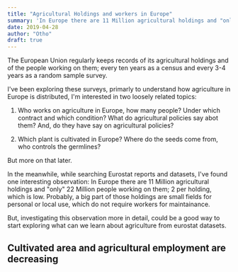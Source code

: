 ```yaml
---
title: "Agricultural Holdings and workers in Europe"
summary: 'In Europe there are 11 Million agricultural holdings and "only" 22 Million people working on them: 2 per holding. Using data from Eurostat, can we get more details on agricultural workers and where they are distributed?'
date: 2019-04-28
author: "Otho"
draft: true
---
```


The European Union regularly keeps records of its agricultural holdings and of the people working on them; every ten years as a census and every 3-4 years as a random sample survey.

I've been exploring these surveys, primarly to understand how agriculture in Europe is distributed, I'm interested in two loosely related topics:

1. Who works on agriculture in Europe, how many people? Under which contract and which condition? What do agricultural policies say abot them? And, do they have say on agricultural policies? 

2. Which plant is cultivated in Europe? Where do the seeds come from, who controls the germlines?

But more on that later.

In the meanwhile, while searching Eurostat reports and datasets, I've found one interesting observation: In Europe there are 11 Million agricultural holdings and "only" 22 Million people working on them; 2 per holding, which is low. Probably, a big part of those holdings are small fields for personal or local use, which do not require workers for maintainance.

But, investigating this observation more in detail, could be a good way to start exploring what can we learn about agriculture from eurostat datasets. 

## Cultivated area and agricultural employment are decreasing

